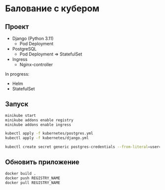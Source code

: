 # Балование с кубером

## Проект

* Django (Python 3.11)
  * Pod Deployment
* PostgreSQL
  * Pod Deployment => StatefulSet
* Ingress
  * Nginx-controller

In progress:

* Helm
* StatefulSet

## Запуск

```bash
minikube start
minikube addons enable registry
minikube addons enable ingress

kubectl apply -f kubernetes/postgres.yml
kubectl apply -f kubernetes/django.yml

kubectl create secret generic postgres-credentials --from-literal=user=u --from-literal=password=b
```

## Обновить приложение

```bash
docker build .
docker push REGISTRY_NAME
docker pull REGISTRY_NAME
```

